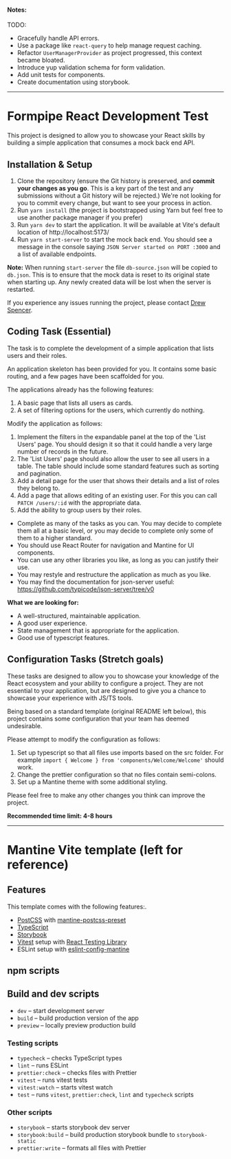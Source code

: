 #### Notes:

TODO:
- Gracefully handle API errors.
- Use a package like `react-query` to help manage request caching.
- Refactor `UserManagerProvider` as project progressed, this context became bloated.
- Introduce yup validation schema for form validation.
- Add unit tests for components.
- Create documentation using storybook.

--------

# Formpipe React Development Test

This project is designed to allow you to showcase your React skills by building a simple application that consumes a mock back end API.

## Installation & Setup

1. Clone the repository (ensure the Git history is preserved, and **commit your changes as you go**. This is a key part of the test and any submissions without
   a Git history will be rejected.) We're not looking for you to commit every change, but want to see your process in action.
2. Run `yarn install` (the project is bootstrapped using Yarn but feel free to use another package manager if you prefer)
3. Run `yarn dev` to start the application. It will be available at Vite's default location of http://localhost:5173/
4. Run `yarn start-server` to start the mock back end. You should see a message in the console saying `JSON Server started on PORT :3000` and a list of
   available endpoints.

**Note:** When running `start-server` the file `db-source.json` will be copied to `db.json`. This is to ensure that the mock data is reset to its original state
when starting up. Any newly created data will be lost when the server is restarted.

If you experience any issues running the project, please contact [Drew Spencer](mailto:drew.spencer@formpipe.com).

## Coding Task (Essential)

The task is to complete the development of a simple application that lists users and their roles.

An application skeleton has been provided for you. It contains some basic routing, and a few pages have been scaffolded for you.

The applications already has the following features:

1. A basic page that lists all users as cards.
2. A set of filtering options for the users, which currently do nothing.

Modify the application as follows:

1. Implement the filters in the expandable panel at the top of the 'List Users' page. You should design it so that it could handle a very large number of
   records in the future.
2. The 'List Users' page should also allow the user to see all users in a table. The table should include some standard features such as sorting and pagination.
3. Add a detail page for the user that shows their details and a list of roles they belong to.
4. Add a page that allows editing of an existing user. For this you can call `PATCH /users/:id` with the appropriate data.
5. Add the ability to group users by their roles.

* Complete as many of the tasks as you can. You may decide to complete them all at a basic level, or you may decide to complete only some of them to a higher
  standard.
* You should use React Router for navigation and Mantine for UI components.
* You can use any other libraries you like, as long as you can justify their use.
* You may restyle and restructure the application as much as you like.
* You may find the documentation for json-server useful: https://github.com/typicode/json-server/tree/v0

**What we are looking for:**

* A well-structured, maintainable application.
* A good user experience.
* State management that is appropriate for the application.
* Good use of typescript features.

## Configuration Tasks (Stretch goals)

These tasks are designed to allow you to showcase your knowledge of the React ecosystem and your ability to configure a project. They are not essential to your
application, but are designed to give you a chance to showcase your experience with JS/TS tools.

Being based on a standard template (original README left below), this project contains some configuration that your team has deemed undesirable.

Please attempt to modify the configuration as follows:

1. Set up typescript so that all files use imports based on the src folder. For example `import { Welcome } from 'components/Welcome/Welcome'` should work.
2. Change the prettier configuration so that no files contain semi-colons.
3. Set up a Mantine theme with some additional styling.

Please feel free to make any other changes you think can improve the project.

**Recommended time limit: 4-8 hours**

---

# Mantine Vite template (left for reference)

## Features

This template comes with the following features:.

- [PostCSS](https://postcss.org/) with [mantine-postcss-preset](https://mantine.dev/styles/postcss-preset)
- [TypeScript](https://www.typescriptlang.org/)
- [Storybook](https://storybook.js.org/)
- [Vitest](https://vitest.dev/) setup with [React Testing Library](https://testing-library.com/docs/react-testing-library/intro)
- ESLint setup with [eslint-config-mantine](https://github.com/mantinedev/eslint-config-mantine)

## npm scripts

## Build and dev scripts

- `dev` – start development server
- `build` – build production version of the app
- `preview` – locally preview production build

### Testing scripts

- `typecheck` – checks TypeScript types
- `lint` – runs ESLint
- `prettier:check` – checks files with Prettier
- `vitest` – runs vitest tests
- `vitest:watch` – starts vitest watch
- `test` – runs `vitest`, `prettier:check`, `lint` and `typecheck` scripts

### Other scripts

- `storybook` – starts storybook dev server
- `storybook:build` – build production storybook bundle to `storybook-static`
- `prettier:write` – formats all files with Prettier
